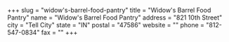 +++
slug = "widow's-barrel-food-pantry"
title = "Widow's Barrel Food Pantry"
name = "Widow's Barrel Food Pantry"
address = "821 10th Street"
city = "Tell City"
state = "IN"
postal = "47586"
website = ""
phone = "812-547-0834"
fax = ""
+++
